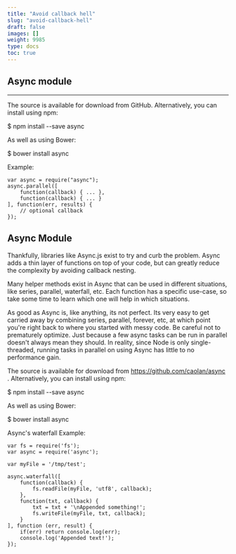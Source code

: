 ```yaml
---
title: "Avoid callback hell"
slug: "avoid-callback-hell"
draft: false
images: []
weight: 9985
type: docs
toc: true
---
```


## Async module
***
The source is available for download from GitHub. Alternatively, you can install using npm:

$ npm install --save async

As well as using Bower:

$ bower install async

Example:

    var async = require("async");
    async.parallel([
        function(callback) { ... },
        function(callback) { ... }
    ], function(err, results) {
        // optional callback
    });

## Async Module
Thankfully, libraries like Async.js exist to try and curb the problem. Async adds a thin layer of functions on top of your code, but can greatly reduce the complexity by avoiding callback nesting.

Many helper methods exist in Async that can be used in different situations, like series, parallel, waterfall, etc. Each function has a specific use-case, so take some time to learn which one will help in which situations.

As good as Async is, like anything, its not perfect. Its very easy to get carried away by combining series, parallel, forever, etc, at which point you're right back to where you started with messy code. Be careful not to prematurely optimize. Just because a few async tasks can be run in parallel doesn't always mean they should. In reality, since Node is only single-threaded, running tasks in parallel on using Async has little to no performance gain.

The source is available for download from https://github.com/caolan/async . Alternatively, you can install using npm:

$ npm install --save async

As well as using Bower:

$ bower install async

Async's waterfall Example:

    var fs = require('fs');  
    var async = require('async');
    
    var myFile = '/tmp/test';
    
    async.waterfall([  
        function(callback) {
            fs.readFile(myFile, 'utf8', callback);
        },
        function(txt, callback) {
            txt = txt + '\nAppended something!';
            fs.writeFile(myFile, txt, callback);
        }
    ], function (err, result) {
        if(err) return console.log(err);
        console.log('Appended text!');
    });



